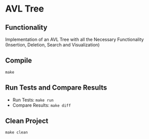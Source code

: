# AVL Tree
## Functionality
Implementation of an AVL Tree with all the Necessary Functionality (Insertion, Deletion, Search and Visualization)
## Compile
```make```
## Run Tests and Compare Results
* Run Tests: ```make run```
* Compare Results: ```make diff```

## Clean Project
```make clean```


